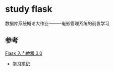 # study flask

数据库系统概论大作业———电影管理系统的前置学习

## 参考

[Flask 入门教程 3.0](https://helloflask.com/book/3/)

- [学习笔记](note.md)